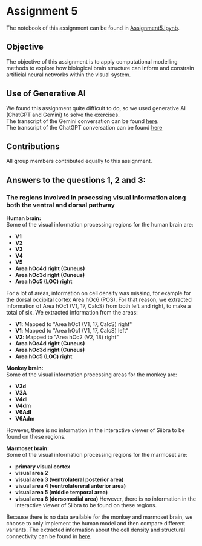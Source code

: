  # Assignment 5
The notebook of this assignment can be found in [Assignment5.ipynb](Assignment5.ipynb).

## Objective
The objective of this assignment is to apply computational modelling methods to explore how biological brain structure can inform and constrain artificial neural networks within the visual system.

## Use of Generative AI
We found this assignment quite difficult to do, so we used generative AI (ChatGPT and Gemini) to solve the exercises. <br>
The transcript of the Gemini conversation can be found [here](Gemini_transcript). <br>
The transcript of the ChatGPT conversation can be found [here](https://chatgpt.com/share/68e96677-5664-8005-a417-fb3573fcfdf3)

## Contributions
All group members contributed equally to this assignment. 

## Answers to the questions 1, 2 and 3: 

### The regions involved in processing visual information along both the ventral and dorsal pathway
**Human brain:** <br>
Some of the visual information processing regions for the human brain are: 
- **V1** 
- **V2** 
- **V3**
- **V4**
- **V5**
- **Area hOc4d right (Cuneus)** 
- **Area hOc3d right (Cuneus)** 
- **Area hOc5 (LOC) right** 

For a lot of areas, information on cell density was missing, for example for the dorsal occipital cortex Area hOc6 (POS). For that reason, we extracted information of Area hOc1 (V1, 17, CalcS) from both left and right, to make a total of six.
We extracted information from the areas:
- **V1**: Mapped to "Area hOc1 (V1, 17, CalcS) right"
- **V1**: Mapped to "Area hOc1 (V1, 17, CalcS) left"
- **V2**:  Mapped to "Area hOc2 (V2, 18) right" 
- **Area hOc4d right (Cuneus)**
- **Area hOc3d right (Cuneus)** 
- **Area hOc5 (LOC) right** 

**Monkey brain:** <br>
Some of the visual information processing areas for the monkey are: 
- **V3d**
- **V3A**
- **V4dl**
- **V4dm**
- **V6Adl**
- **V6Adm**

However, there is no information in the interactive viewer of Siibra to be found on these regions. <br>

**Marmoset brain:** <br>
Some of the visual information processing regions for the marmoset are: 
- **primary visual cortex**
- **visual area 2**
- **visual area 3 (ventrolateral posterior area)**
- **visual area 4 (ventrolatereral anterior area)**
- **visual area 5 (middle temporal area)**
- **visual area 6 (dorsomedial area)**
However, there is no information in the interactive viewer of Siibra to be found on these regions.

Because there is no data available for the monkey and marmoset brain, we choose to only implement the human model and then compare different variants.
The extracted information about the cell density and structural connectivity can be found in [here](Human_brain_data).
